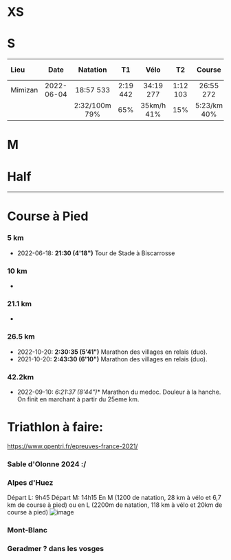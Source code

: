 # XS

# S

| Lieu  | Date          | Natation | T1   | Vélo   | T2   | Course | Temps total | Classement | Commentaires
| :---- |:-------------:|:-------:|:-----:|:-----:|:-----:|:-------:|:----------:|:----------:|:----------:|
| Mimizan |2022-06-04|18:57  533|2:19  442|34:19 277|1:12  103|26:55 272|1:23:40|322/673|CLM avec les girondins :)|
| ||2:32/100m   79%| 65%|35km/h 41%|15%| 5:23/km 40%||48%||


# M

# Half


--- 
# Course à Pied

### 5 km
* 2022-06-18: **21:30 (4'18")** Tour de Stade à Biscarrosse

### 10 km
* 

### 21.1 km
* 

### 26.5 km
* 2022-10-20: **2:30:35 (5'41")** Marathon des villages en relais (duo).
* 2021-10-20: **2:43:30 (6'10")** Marathon des villages en relais (duo).

### 42.2km
* 2022-09-10: *6:21:37 (8'44")** Marathon du medoc. Douleur à la hanche. On finit en marchant à partir du 25eme km.

# Triathlon à faire:
https://www.opentri.fr/epreuves-france-2021/

### Sable d'Olonne 2024 :/

### Alpes d'Huez
Départ L: 9h45
Départ M: 14h15
En M (1200 de natation, 28 km à vélo et 6,7 km de course à pied) ou en L (2200m de natation, 118 km à vélo et 20km de course à pied)
![image](https://user-images.githubusercontent.com/62252993/202399616-244a6557-bba8-4d04-b3d0-3acf0b7c45b9.png)

### Mont-Blanc

### Geradmer ? dans les vosges
